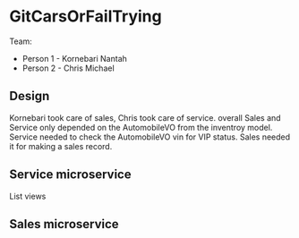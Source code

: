 # GitCarsOrFailTrying

Team:

* Person 1 - Kornebari Nantah
* Person 2 - Chris Michael

## Design

Kornebari took care of sales, Chris took care of service. overall Sales and Service only depended on the AutomobileVO from the inventroy model. Service needed to check the AutomobileVO vin for VIP status. Sales needed it for making a sales record.

## Service microservice

List views

## Sales microservice
